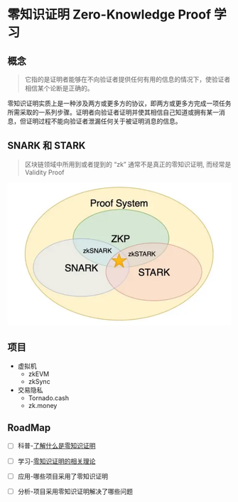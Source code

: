# 零知识证明 Zero-Knowledge Proof 学习

## 概念

> 它指的是证明者能够在不向验证者提供任何有用的信息的情况下，使验证者相信某个论断是正确的。

零知识证明实质上是一种涉及两方或更多方的协议，即两方或更多方完成一项任务所需采取的一系列步骤。证明者向验证者证明并使其相信自己知道或拥有某一消息，但证明过程不能向验证者泄漏任何关于被证明消息的信息。

## SNARK 和 STARK

> 区块链领域中所用到或者提到的 “zk” 通常不是真正的零知识证明, 而经常是 Validity Proof

![](./img/zkp.png)

## 项目

- 虚拟机
  - zkEVM
  - zkSync
- 交易隐私
  - Tornado.cash
  - zk.money

## RoadMap

- [ ] 科普-[了解什么是零知识证明](https://github.com/Confucian-e/ZK-Learn/tree/main/what_is_zk)
- [ ] 学习-[零知识证明的相关理论](https://github.com/Confucian-e/ZK-Learn/tree/main/learn_zk)
- [ ] 应用-哪些项目采用了零知识证明
- [ ] 分析-项目采用零知识证明解决了哪些问题

